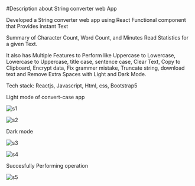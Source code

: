 
#Description about String converter web App

Developed a String converter web app using React Functional component that Provides instant Text

Summary of Character Count, Word Count, and Minutes Read Statistics for a given Text.

It also has Multiple Features to Perform like Uppercase to Lowercase, Lowercase to Uppercase, title case, sentence case, Clear Text,
Copy to Clipboard, Encrypt data, Fix grammer mistake, Truncate string, download text and Remove Extra Spaces with Light and Dark Mode.

Tech stack: Reactjs, Javascript, Html, css, Bootstrap5

Light mode of convert-case app

![s1](https://user-images.githubusercontent.com/61376618/133805363-347a9f32-65ac-4db5-80ea-61c2b9fd30a3.png)

![s2](https://user-images.githubusercontent.com/61376618/133805413-42ac6380-9d16-4d53-ab75-e9a74757331b.png)


Dark mode 

![s3](https://user-images.githubusercontent.com/61376618/133805477-1c09c827-db3c-4f72-8ae9-a7294fe54a87.png)

![s4](https://user-images.githubusercontent.com/61376618/133805486-95d46379-87c1-4f27-a251-a75f3a18b21c.png)

Succesfully Performing operation

![s5](https://user-images.githubusercontent.com/61376618/133805572-4c4a38b7-de4a-4022-b4ea-8254901ab238.png)
